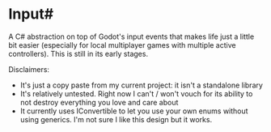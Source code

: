 # Input# #
A C# abstraction on top of Godot's input events that makes life just a little bit easier (especially for local multiplayer games with multiple active controllers).  This is still in its early stages.

Disclaimers:
* It's just a copy paste from my current project: it isn't a standalone library
* It's relatively untested.  Right now I can't / won't vouch for its ability to not destroy everything you love and care about
* It currently uses IConvertible to let you use your own enums without using generics.  I'm not sure I like this design but it works.
